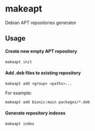 # makeapt

Debian APT repositories generator


## Usage

#### Create new empty APT repository

```
makeapt init
```

#### Add .deb files to existing repository

```
makeapt add <group> <paths>...
```

For example:

```
makeapt add bionic:main packages/*.deb
```

#### Generate repository indexes

```
makeapt index
```
